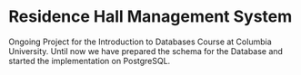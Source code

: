 # Residence Hall Management System

Ongoing Project for the Introduction to Databases Course at Columbia University. Until now we have prepared the schema for the Database and started the implementation on PostgreSQL.

